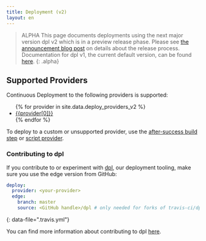 ```yaml
---
title: Deployment (v2)
layout: en
---
```


>ALPHA This page documents deployments using the next major version dpl v2 which is in a preview release phase. Please see [the announcement blog post](https://blog.travis-ci.com/2019-08-27-deployment-tooling-dpl-v2-preview-release) on details about the release process. Documentation for dpl v1, the current default version, can be found [here](/user/deployment).
{: .alpha}

## Supported Providers

Continuous Deployment to the following providers is supported:

<ul class="list-language">
{% for provider in site.data.deploy_providers_v2 %}
  <li><a href="{{provider[1]}}">{{provider[0]}}</a></li>
{% endfor %}
</ul>

To deploy to a custom or unsupported provider, use the [after-success build
step](/user/deployment/custom/) or [script provider](/user/deployment/script).

### Contributing to dpl

If you contribute to or experiment with [dpl](https://github.com/travis-ci/dpl), our deployment tooling, make sure you use the edge version from GitHub:

```yaml
deploy:
  provider: <your-provider>
  edge:
    branch: master
    source: <GitHub handle>/dpl # only needed for forks of travis-ci/dpl
```
{: data-file=".travis.yml"}

You can find more information about contributing to dpl [here](https://github.com/travis-ci/dpl#contributing-to-dpl).
